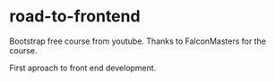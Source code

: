 # road-to-frontend
Bootstrap free course from youtube. Thanks to FalconMasters for the course.

First aproach  to front end development.
